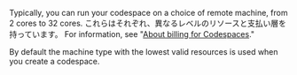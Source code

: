 Typically, you can run your codespace on a choice of remote machine, from 2 cores to 32 cores. これらはそれぞれ、異なるレベルのリソースと支払い層を持っています。 For information, see "[About billing for Codespaces](/github/developing-online-with-codespaces/about-billing-for-codespaces)."

By default the machine type with the lowest valid resources is used when you create a codespace. 